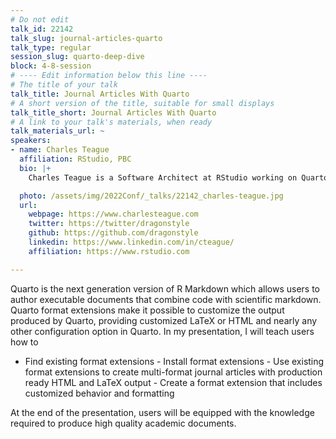 ```yaml
---
# Do not edit
talk_id: 22142
talk_slug: journal-articles-quarto
talk_type: regular
session_slug: quarto-deep-dive
block: 4-8-session
# ---- Edit information below this line ----
# The title of your talk
talk_title: Journal Articles With Quarto
# A short version of the title, suitable for small displays
talk_title_short: Journal Articles With Quarto
# A link to your talk's materials, when ready
talk_materials_url: ~
speakers:
- name: Charles Teague
  affiliation: RStudio, PBC
  bio: |+
    Charles Teague is a Software Architect at RStudio working on Quarto.

  photo: /assets/img/2022Conf/_talks/22142_charles-teague.jpg
  url:
    webpage: https://www.charlesteague.com
    twitter: https://twitter/dragonstyle
    github: https://github.com/dragonstyle
    linkedin: https://www.linkedin.com/in/cteague/
    affiliation: https://www.rstudio.com

---
```


<!-- ABSTRACT ----
Please write abstract below. You may use simple markdown (links, code style, bold, italics)
-->

Quarto is the next generation version of R Markdown which allows users to
author executable documents that combine code with scientific markdown. Quarto
format extensions make it possible to customize the output produced by Quarto,
providing customized LaTeX or HTML and nearly any other configuration option in
Quarto. In my presentation, I will teach users how to

- Find existing format extensions - Install format extensions - Use existing
format extensions to create multi-format journal articles with production ready
HTML and LaTeX output - Create a format extension that includes customized
behavior and formatting

At the end of the presentation, users will be equipped with the knowledge
required to produce high quality academic documents.
